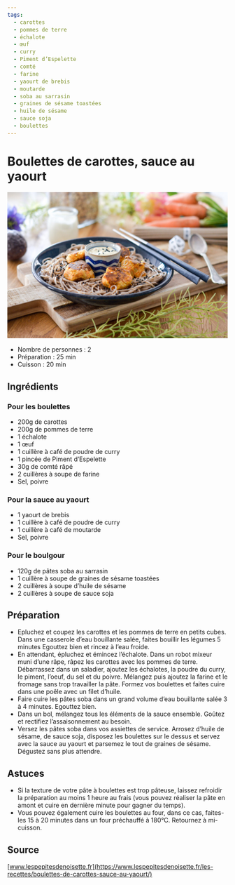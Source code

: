 ```yaml
---
tags:
  - carottes
  - pommes de terre
  - échalote
  - œuf
  - curry
  - Piment d’Espelette
  - comté
  - farine
  - yaourt de brebis
  - moutarde
  - soba au sarrasin
  - graines de sésame toastées
  - huile de sésame
  - sauce soja
  - boulettes
---
```


# Boulettes de carottes, sauce au yaourt

![Image d'illustration](./images/boulettes_de_carottes_sauce_au_yaourt.jpg)

- Nombre de personnes : 2
- Préparation : 25 min
- Cuisson : 20 min

## Ingrédients

### Pour les boulettes

- 200g de carottes
- 200g de pommes de terre
- 1 échalote
- 1 œuf
- 1 cuillère à café de poudre de curry
- 1 pincée de Piment d’Espelette
- 30g de comté râpé
- 2 cuillères à soupe de farine
- Sel, poivre

### Pour la sauce au yaourt

- 1 yaourt de brebis
- 1 cuillère à café de poudre de curry
- 1 cuillère à café de moutarde
- Sel, poivre

### Pour le boulgour

- 120g de pâtes soba au sarrasin
- 1 cuillère à soupe de graines de sésame toastées
- 2 cuillères à soupe d’huile de sésame
- 2 cuillères à soupe de sauce soja

## Préparation

- Epluchez et coupez les carottes et les pommes de terre en petits cubes. Dans une casserole d’eau bouillante salée, faites bouillir les légumes 5 minutes Egouttez bien et rincez à l’eau froide.
- En attendant, épluchez et émincez l’échalote. Dans un robot mixeur muni d’une râpe, râpez les carottes avec les pommes de terre. Débarrassez dans un saladier, ajoutez les échalotes, la poudre du curry, le piment, l’oeuf, du sel et du poivre. Mélangez puis ajoutez la farine et le fromage sans trop travailler la pâte. Formez vos boulettes et faites cuire dans une poêle avec un filet d’huile.
- Faire cuire les pâtes soba dans un grand volume d’eau bouillante salée 3 à 4 minutes. Egouttez bien.
- Dans un bol, mélangez tous les éléments de la sauce ensemble. Goûtez et rectifiez l’assaisonnement au besoin.
- Versez les pâtes soba dans vos assiettes de service. Arrosez d’huile de sésame, de sauce soja, disposez les boulettes sur le dessus et servez avec la sauce au yaourt et parsemez le tout de graines de sésame. Dégustez sans plus attendre.

## Astuces

- Si la texture de votre pâte à boulettes est trop pâteuse, laissez refroidir la préparation au moins 1 heure au frais (vous pouvez réaliser la pâte en amont et cuire en dernière minute pour gagner du temps).
- Vous pouvez également cuire les boulettes au four, dans ce cas, faites-les 15 à 20 minutes dans un four préchauffé à 180°C. Retournez à mi-cuisson.

## Source

[www.lespepitesdenoisette.fr](https://www.lespepitesdenoisette.fr/les-recettes/boulettes-de-carottes-sauce-au-yaourt/)
